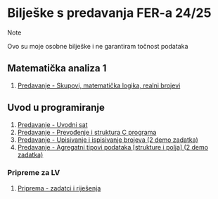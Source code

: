# Bilješke s predavanja FER-a 24/25
> [!Note]
> Ovo su moje osobne bilješke i ne garantiram točnost podataka


## Matematička analiza 1
1. [Predavanje - Skupovi, matematička logika, realni brojevi](predavanja/matan1--matematicka-analiza/P01-skupovi_matlog_realbr.md)

## Uvod u programiranje
1. [Predavanje - Uvodni sat](predavanja/uup--uvod-u-programiranje/P01-uvodni_sat.md)
1. [Predavanje - Prevođenje i struktura C programa](predavanja/uup--uvod-u-programiranje/P02-prevodenje.md)
1. [Predavanje - Upisivanje i ispisivanje brojeva (2 demo zadatka)](predavanja/uup--uvod-u-programiranje/P03-sintaksa.md)
1. [Predavanje - Agregatni tipovi podataka \[strukture i polja\] (2 demo zadatka)](predavanja/uup--uvod-u-programiranje/P04-polja_strukture.md)

### Pripreme za LV
1. [Priprema - zadatci i riješenja](pripreme-za-lv/uup--uvod-u-programiranje/LV01/tekstovi_zadatka.md)
